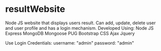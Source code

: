 # resultWebsite
Node JS website that displays users result. Can add, update, delete user and user profile and has a login mechanism. 
Developed Using:
  Node JS 
  Express
  MongoDB
  Mongoose
  PUG
  Bootstrap
  CSS
  Ajax
  Jquery
  
  Use Login Credentials:
  username: "admin"
  password: "admin"
  
  
